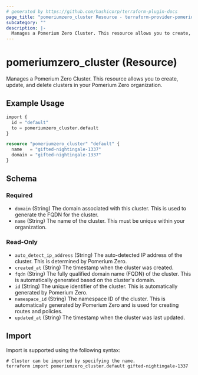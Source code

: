 ```yaml
---
# generated by https://github.com/hashicorp/terraform-plugin-docs
page_title: "pomeriumzero_cluster Resource - terraform-provider-pomeriumzero"
subcategory: ""
description: |-
  Manages a Pomerium Zero Cluster. This resource allows you to create, update, and delete clusters in your Pomerium Zero organization.
---
```


# pomeriumzero_cluster (Resource)

Manages a Pomerium Zero Cluster. This resource allows you to create, update, and delete clusters in your Pomerium Zero organization.

## Example Usage

```terraform
import {
  id = "default"
  to = pomeriumzero_cluster.default
}

resource "pomeriumzero_cluster" "default" {
  name   = "gifted-nightingale-1337"
  domain = "gifted-nightingale-1337"
}
```

<!-- schema generated by tfplugindocs -->
## Schema

### Required

- `domain` (String) The domain associated with this cluster. This is used to generate the FQDN for the cluster.
- `name` (String) The name of the cluster. This must be unique within your organization.

### Read-Only

- `auto_detect_ip_address` (String) The auto-detected IP address of the cluster. This is determined by Pomerium Zero.
- `created_at` (String) The timestamp when the cluster was created.
- `fqdn` (String) The fully qualified domain name (FQDN) of the cluster. This is automatically generated based on the cluster's domain.
- `id` (String) The unique identifier of the cluster. This is automatically generated by Pomerium Zero.
- `namespace_id` (String) The namespace ID of the cluster. This is automatically generated by Pomerium Zero and is used for creating routes and policies.
- `updated_at` (String) The timestamp when the cluster was last updated.

## Import

Import is supported using the following syntax:

```shell
# Cluster can be imported by specifying the name.
terraform import pomeriumzero_cluster.default gifted-nightingale-1337
```
